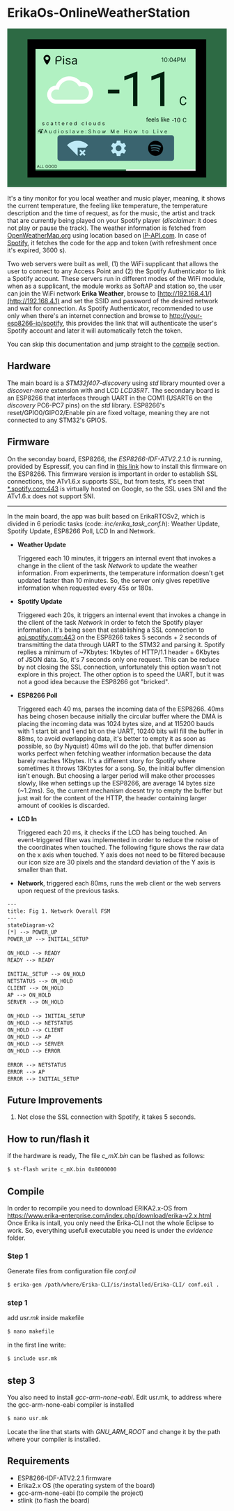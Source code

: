 # ErikaOs-OnlineWeatherStation
![image](data/img/ui_figma.png "Design on Figma")

It's a tiny monitor for you local weather and music player, meaning, it shows the current temperature, the feeling like temperature, the temperature description and the time of request, as for the music, the artist and track that are currently being played on your Spotify player (_disclaimer_: it does not play or pause the track). The weather information is fetched from [OpenWeatherMap.org](openweathermap.org) using location based on [IP-API.com](ip-api.com). In case of [Spotify](https://developer.spotify.com/), it fetches the code for the app and token (with refreshment once it's expired, 3600 s).

Two web servers were built as well, (1) the WiFi supplicant that allows the user to connect to any Access Point and (2) the Spotify Authenticator to link a Spotify account. These servers run in different modes of the WiFi module, when as a supplicant, the module works as SoftAP and station so, the user can join the WiFi network **Erika Weather**, browse to [http://192.168.4.1/](http://192.168.4.1) and set the SSID and password of the desired network and wait for connection. As Spotify Authenticator, recommended to use only when there's an internet connection and browse to [http://your-esp8266-ip/spotify](), this provides the link that will authenticate the user's Spotify account and later it will automatically fetch the token.   

You can skip this documentation and jump straight to the [compile](#Compile) section.

## Hardware 

The main board is a _STM32f407-discovery_ using _std_ library mounted over a _discover-more_ extension with and LCD _LCD35RT_. The secondary board is an ESP8266 that interfaces through UART in the COM1 (USART6 on the _discovery_ PC6-PC7 pins) on the _std_ library. ESP8266's reset/GPIO0/GIPO2/Enable pin are fixed voltage, meaning they are not connected to any STM32's GPIOS.

## Firmware

On the seconday board, ESP8266, the _ESP8266-IDF-ATV2.2.1.0_ is running, provided by Espressif, you can find in [this link](https://gist.github.com/ckevar/4275573daf5d2d4803346ab56bf4e0fe) how to install this firmware on the ESP8266. This firmware version is important in order to establish SSL connections, the ATv1.6.x supports SSL, but from tests, it's seen that [*.spotify.com:443]() is virtually hosted on Google, so the SSL uses SNI and the ATv1.6.x does not support SNI.

---

In the main board, the app was built based on ErikaRTOSv2, which is divided in 6 periodic tasks (code: _inc/erika_task_conf.h_): Weather Update, Spotify Update, ESP8266 Poll, LCD In and Network.

- __Weather Update__

  Triggered each 10 minutes, it triggers an internal event that invokes a change in the client of the task _Network_ to update the weather information. From experiments, the temperature information doesn't get updated faster than 10 minutes. So, the server only gives repetitive information when requested every 45s or 180s.

    

- __Spotify Update__

  Triggered each 20s, it triggers an internal event that invokes a change in the client of the task _Network_ in order to fetch the Spotify player information. It's being seen that establishing a SSL connection to [api.spotify.com:443](https://api.spotify.com) on the ESP8266 takes 5 seconds + 2 seconds of transmitting the data through UART to the STM32 and parsing it. Spotify replies a minimum of ~7Kbytes: 1Kbytes of HTTP/1.1 header + 6Kbytes of JSON data. So, it's 7 seconds only one request. This can be reduce by not closing the SSL connection, unfortunately this option wasn't not explore in this project. The other option is to speed the UART, but it was not a good idea because the ESP8266 got "bricked".

  

- __ESP8266 Poll__

  Triggered each 40 ms, parses the incoming data of the ESP8266. 40ms has being chosen because initially the circular buffer where the DMA is placing the incoming data was 1024 bytes size, and at 115200 bauds with 1 start bit  and 1 end bit on the UART, 10240 bits will fill the buffer in 88ms, to avoid overlapping data, it's better to empty it as soon as possible,  so (by Nyquist) 40ms will do the job. that buffer dimension works perfect when fetching weather information because the data barely reaches 1Kbytes. It's a different story for Spotify where sometimes it throws 13Kbytes for a song. So, the initial buffer dimension isn't enough. But choosing a larger period will make other processes slowly, like when settings up the ESP8266,  are average 14 bytes size (~1.2ms). So, the current mechanism doesnt try to empty the buffer but just wait for the content of the HTTP, the header containing larger amount of cookies is discarded.  

   

- __LCD In__

  Triggered each 20 ms, it checks if the LCD has being touched. An event-triggered filter was implemented in order to reduce the noise of the coordinates when touched. The following figure shows the raw data on the x axis when touched. Y axis does not need to be filtered because our icon size are 30 pixels and the standard deviation of the Y axis is smaller than that.

  

- __Network__, triggered each 80ms, runs the web client or the web servers upon request of the previous tasks.

```mermaid
---
title: Fig 1. Network Overall FSM
---
stateDiagram-v2 
[*] --> POWER_UP 
POWER_UP --> INITIAL_SETUP

ON_HOLD --> READY
READY --> READY

INITIAL_SETUP --> ON_HOLD
NETSTATUS --> ON_HOLD
CLIENT --> ON_HOLD
AP --> ON_HOLD
SERVER --> ON_HOLD

ON_HOLD --> INITIAL_SETUP 
ON_HOLD --> NETSTATUS
ON_HOLD --> CLIENT
ON_HOLD --> AP
ON_HOLD --> SERVER
ON_HOLD --> ERROR

ERROR --> NETSTATUS
ERROR --> AP
ERROR --> INITIAL_SETUP

```

 ## Future Improvements

1.  Not close the SSL connection with Spotify, it takes 5 seconds.

## How to run/flash it
if the hardware is ready, The file _c_mX.bin_ can be flashed as follows:
``` bash
$ st-flash write c_mX.bin 0x8000000
```

## Compile
In order to recompile you need to download ERIKA2.x-OS from https://www.erika-enterprise.com/index.php/download/erika-v2.x.html
Once Erika is intall, you only need the Erika-CLI not the whole Eclipse to work. So, everything usefull executable you need is under the _evidence_ folder.

### Step 1
Generate files from configuration file _conf.oil_ 

``` bash
$ erika-gen /path/where/Erika-CLI/is/installed/Erika-CLI/ conf.oil .
```

### step 1
add _usr.mk_ inside makefile

``` bash
$ nano makefile
```
in the first line write:

``` bash
$ include usr.mk
```
## step 3
You also need to install _gcc-arm-none-eabi_.
Edit usr.mk, to address where the gcc-arm-none-eabi compiler is installed
``` bash
$ nano usr.mk
```

Locate the line that starts with _GNU_ARM_ROOT_ and change it by the path where your compiler is installed.

## Requirements
- ESP8266-IDF-ATV2.2.1 firmware
- Erika2.x OS (the operating system of the board)
- gcc-arm-none-eabi (to compile the project)
- stlink (to flash the board)

